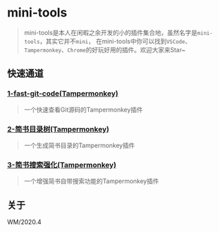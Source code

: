 # mini-tools

> mini-tools是本人在闲暇之余开发的小的插件集合地，虽然名字是`mini-tools`，其实它并不`mini`， 在mini-tools中你可以找到`VSCode`、`Tampermonkey`、`Chrome`的好玩好用的插件。欢迎大家来Star~

## 快速通道

### [1-fast-git-code(Tampermonkey)](./tampermonkey-scripts/fast-git-code/)

> 一个快速查看Git源码的Tampermonkey插件

### [2-简书目录树(Tampermonkey)](./tampermonkey-scripts/jianshu-dir-tree/)

> 一个生成简书目录的Tampermonkey插件

### [3-简书搜索强化(Tampermonkey)](./tampermonkey-scripts/jianshu-search-pro/)

> 一个增强简书自带搜索功能的Tampermonkey插件

## 关于

WM/2020.4